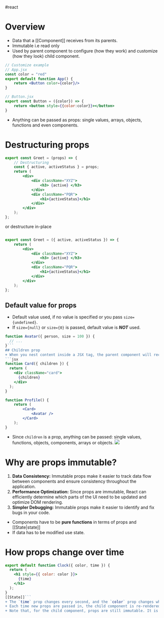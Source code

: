 #react 
# Overview
+ Data that a [[Component]] receives from its parents.
+ Immutable i.e read only
+ Used by parent component to configure (how they work) and customize (how they look) child component.
```jsx
// Customize example
// App.jsx
const color = "red"
export default function App() {
	return <Button color={color}/>
}

// Button.jsx
export const Button = ({color}) => {
	return <button style={{color:color}}></button>
}
```
+ Anything can be passed as props: single values, arrays, objects, functions and even components.
# Destructuring props
```jsx
export const Greet = (props) => {
	// Destructuring
	const { active, activeStatus } = props;
	return (
		<div>
			<div className="XYZ">
				<h3> {active} </h3>
			</div>
			<div className="PQR">
				<h1>{activeStatus}</h1>
			</div>
		</div>
	);
};
```
or destructure in-place
```jsx

export const Greet = ({ active, activeStatus }) => {
	return (
		<div>
			<div className="XYZ">
				<h3> {active} </h3>
			</div>
			<div className="PQR">
				<h1>{activeStatus}</h1>
			</div>
		</div>
	);
};
```
## Default value for props
+ Default value used, if no value is specified or you pass `size={undefined}`.
+ If `size={null}` or `size={0}` is passed, default value is ***NOT*** used.
```jsx
function Avatar({ person, size = 100 }) {
  // ...
}```
## Children prop
+ When you nest content inside a JSX tag, the parent component will receive that content in a prop called `children`. For example, the `Card` component below will receive a `children` prop set to `<Avatar />` and render it in a wrapper div:
```jsx
function Card({ children }) {
  return (
    <div className="card">
      {children}
    </div>
  );
}

function Profile() {
	return (
		<Card>
			<Avatar />
		</Card>	
	);
}
```
+ Since `children` is a prop, anything can be passed: single values, functions, objects, components, arrays or objects.
![](https://react.dev/images/docs/illustrations/i_children-prop.png)
# Why are props immutable?
1. **Data Consistency:** Immutable props make it easier to track data flow between components and ensure consistency throughout the application.
2.  **Performance Optimization:** Since props are immutable, React can efficiently determine which parts of the UI need to be updated and optimize DOM rendering.
3. **Simpler Debugging:** Immutable props make it easier to identify and fix bugs in your code.
+ Components have to be **pure functions** in terms of props and [[State|state]]
+ If data has to be modified use state.
# How props change over time
```jsx
export default function Clock({ color, time }) {
  return (
    <h1 style={{ color: color }}>
      {time}
    </h1>
  );
}
[[State]]```
+ The `time` prop changes every second, and the `color` prop changes when you select another color. 
+ Each time new props are passed in, the child component is re-rendered.
+ Note that, for the child component, props are still immutable. It is just that the parent component is passing in different values for props.